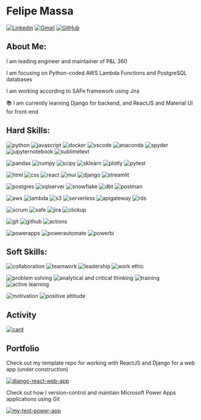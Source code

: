 # Felipe Massa

[![Linkedin](https://img.shields.io/badge/felipediasmassa-0A66C2?&logo=Linkedin&logoColor=white&link=https://www.linkedin.com/in/felipe-dias-massa/)](https://www.linkedin.com/in/felipe-dias-massa/)
[![Gmail](https://img.shields.io/badge/felipediasmassa97@gmail.com-EA4335?&logo=Gmail&logoColor=white&link=mailto:felipediasmassa97@gmail.com)](mailto:felipediasmassa97@gmail.com)
[![GitHub](https://img.shields.io/github/followers/felipediasmassa?label=follow&style=social)](https://github.com/felipediasmassa)

## About Me:

I am leading engineer and maintainer of P&L 360

I am focusing on Python-coded AWS Lambda Functions and PostgreSQL databases

I am working according to SAFe framework using Jira

:books: I am currently learning Django for backend, and ReactJS and Material UI for front-end

## Hard Skills:

![python](https://img.shields.io/badge/Python-3776AB?&logo=python&logoColor=white)
![javascript](https://img.shields.io/badge/JavaScript-23F7DF1E?&logo=javascript&logoColor=white)
![docker](https://img.shields.io/badge/Docker-2CA5E0?&logo=docker&logoColor=white)
![vscode](https://img.shields.io/badge/VSCode-0078D4?&logo=visual%20studio%20code&logoColor=white)
![anaconda](https://img.shields.io/badge/Anaconda-44A833?&logo=anaconda&logoColor=white)
![spyder](https://img.shields.io/badge/Spyder-303030?&logo=spyder%20ide&logoColor=white)
![jupyternotebook](https://img.shields.io/badge/jupyter-F37726?&logo=jupyter&logoColor=white)
![sublimetext](https://img.shields.io/badge/Sublime%20Text-494949?&logo=sublimetext&logoColor=white)

![pandas](https://img.shields.io/badge/Pandas-2C2D72?&logo=pandas&logoColor=white)
![numpy](https://img.shields.io/badge/Numpy-777BB4?&logo=numpy&logoColor=white)
![scipy](https://img.shields.io/badge/SciPy-654FF0?&logo=SciPy&logoColor=white)
![sklearn](https://img.shields.io/badge/scikit_learn-F7931E?&logo=scikit-learn&logoColor=white)
![plotly](https://img.shields.io/badge/Plotly-3F4F75?&logo=plotly&logoColor=white)
![pytest](https://img.shields.io/badge/Pytest-0A9EDC?&logo=pytest&logoColor=white)

![html](https://img.shields.io/badge/HTML5-E96228?&logo=html5&logoColor=white)
![css](https://img.shields.io/badge/CSS3-2862E9?&logo=css3&logoColor=white)
![react](https://img.shields.io/badge/React-0D0627?&logo=react&logoColor=white)
![mui](https://img.shields.io/badge/Material%20UI-007BF7?&logo=mui&logoColor=white)
![django](https://img.shields.io/badge/Django-0C4B33?&logo=django&logoColor=white)
![streamlit](https://img.shields.io/badge/Streamlit-FF4B4B?&logo=streamlit&logoColor=white)

![postgres](https://img.shields.io/badge/PostgreSQL-316192?&logo=postgresql&logoColor=white)
![sqlserver](https://img.shields.io/badge/SQL%20Server-F1312B?&logo=microsoftsqlserver&logoColor=white)
![snowflake](https://img.shields.io/badge/Snowflake-29B5E8?&logo=snowflake&logoColor=white)
![dbt](https://img.shields.io/badge/dbt-FF694B?&logo=dbt&logoColor=white)
![postman](https://img.shields.io/badge/Postman-FF6C37?&logo=postman&logoColor=white)

![aws](https://img.shields.io/badge/Amazon_AWS-FF9900?&logo=amazonaws&logoColor=white)
![lambda](https://img.shields.io/badge/AWS%20Lambda-D16312?&logo=awslambda&logoColor=white)
![s3](https://img.shields.io/badge/Amazon%20S3-DA5041?&logo=amazons3&logoColor=white)
![serverless](https://img.shields.io/badge/Serverless-FD5750?&logo=serverless&logoColor=white)
![apigateway](https://img.shields.io/badge/Amazon%20API%20Gateway-8A55E5?&logo=amazonapigateway&logoColor=white)
![rds](https://img.shields.io/badge/Amazon%20RDS-32669E?&logo=amazonrds&logoColor=white)

![scrum](https://img.shields.io/badge/Scrum-7C63A2)
![safe](https://img.shields.io/badge/SAFe-66748C)
![jira](https://img.shields.io/badge/Jira-0052CC?&logo=Jira&logoColor=white)
![clickup](https://img.shields.io/badge/ClickUp-8D23F9?&logo=clickup&logoColor=white)

![git](https://img.shields.io/badge/Git-E84E31?&logo=git&logoColor=white)
![github](https://img.shields.io/badge/GitHub-000000?&logo=github&logoColor=white)
![actions](https://img.shields.io/badge/GitHub%20Actions-2088FF?&logo=github-actions&logoColor=white)

![powerapps](https://img.shields.io/badge/Power%20Apps-932D89?&logo=powerapps&logoColor=white)
![powerautomate](https://img.shields.io/badge/Power%20Automate-3284F1?&logo=powerautomate&logoColor=white)
![powerbi](https://img.shields.io/badge/Power%20BI-CA870E?&logo=powerbi&logoColor=white)

## Soft Skills:

![collaboration](https://img.shields.io/badge/Collaboration-AC2724)
![teamwork](https://img.shields.io/badge/Teamwork-644B9C)
![leadership](https://img.shields.io/badge/Leadership-42BEEB)
![work ethic](https://img.shields.io/badge/Work%20Ethic-745AC0)

![problem solving](https://img.shields.io/badge/Problem%20Solving-98C74D)
![analytical and critical thinking](https://img.shields.io/badge/Analytical%20and%20Critical%20Thinking-6E8BAB)
![training](https://img.shields.io/badge/Training-041F2A)
![active learning](https://img.shields.io/badge/Active%20Learning-559C93)

![motivation](https://img.shields.io/badge/Motivation-F06242)
![positive attitude](https://img.shields.io/badge/Positive%20Attitude-709C8F)

## Activity

[![card](https://github-readme-stats.vercel.app/api?username=felipediasmassa&theme=default)](https://github.com/felipediasmassa/)

## Portfolio

Check out my template repo for working with ReactJS and Django for a web app (under construction)

[![django-react-web-app](https://github-readme-stats.vercel.app/api/pin/?username=felipediasmassa&repo=django-react-web-app-template)](https://github.com/felipediasmassa/django-react-web-app-template)

Check out how I version-control and maintain Microsoft Power Apps applications using Git

[![my-test-power-app](https://github-readme-stats.vercel.app/api/pin/?username=felipediasmassa&repo=my-test-power-app)](https://github.com/felipediasmassa/my-test-power-app)

<!---

[![bluff](https://github-readme-stats.vercel.app/api/pin/?username=matheusccouto&repo=bluff)](https://github.com/matheusccouto/bluff)

[![scikit-dict](https://github-readme-stats.vercel.app/api/pin/?username=matheusccouto&repo=scikit-dict)](https://github.com/matheusccouto/scikit-dict)

[![scikit-tune](https://github-readme-stats.vercel.app/api/pin/?username=matheusccouto&repo=scikit-tune)](https://github.com/matheusccouto/scikit-tune)

[![college-football-rankings](https://github-readme-stats.vercel.app/api/pin/?username=matheusccouto&repo=college-football-rankings)](https://github.com/matheusccouto/college-football-rankings)

[![poker-coach](https://github-readme-stats.vercel.app/api/pin/?username=matheusccouto&repo=poker-coach)](https://github.com/matheusccouto/poker-coach)

[![analise-de-educacao-de-base-brasileira](https://github-readme-stats.vercel.app/api/pin/?username=matheusccouto&repo=analise-da-educacao-de-base-brasileira)](https://github.com/matheusccouto/analise-da-educacao-de-base-brasileira)

[![humble-bundle-organizer](https://github-readme-stats.vercel.app/api/pin/?username=matheusccouto&repo=humble-bundle-organizer)](https://github.com/matheusccouto/humble-bundle-organizer)

-->
